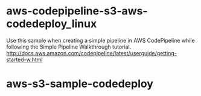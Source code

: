 # aws-codepipeline-s3-aws-codedeploy_linux
Use this sample when creating a simple pipeline in AWS CodePipeline while following the Simple Pipeline Walkthrough tutorial. http://docs.aws.amazon.com/codepipeline/latest/userguide/getting-started-w.html
# aws-s3-sample-codedeploy

